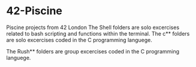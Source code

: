 # 42-Piscine
Piscine projects from 42 London
The Shell folders are solo excercises related to bash scripting and functions within the terminal.
The c** folders are solo excercises coded in the C programming languege.

The Rush** folders are group excercises coded in the C programming languege.
